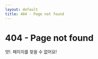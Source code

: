 ```yaml
---
layout: default
title: 404 - Page not found
---
```

404 - Page not found
====================
앗!. 페이지를 찾을 수 없어요!
